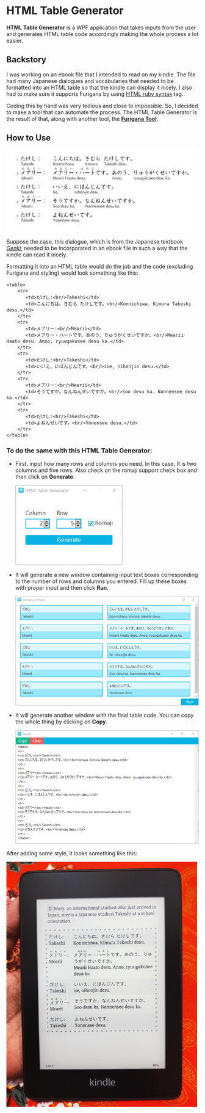 # HTML Table Generator

**HTML Table Generator** is a WPF application that takes inputs from the user and generates HTML table code accordingly making the whole process a lot easier.


## Backstory
I was working on an ebook file that I intended to read on my kindle. The file had many Japanese dialogues and vocabularies that needed to be formatted into an HTML table so that the kindle can display it nicely.
I also had to make sure it supports Furigana by using [HTML ruby syntax](https://developer.mozilla.org/en-US/docs/Web/HTML/Element/ruby) tag.

Coding this by hand was very tedious and close to impossible. So, I decided to make a tool that can automate the process. The HTML Table Generator is the result of that, along with another tool, the **[Furigana Tool](https://github.com/showmik/furigana-tool)**.

## How to Use
<img src="DialougeToHtmlTable/Docs/DialogueFromGenki.png" width="550" alt="A dialogue From Genki"/>

Suppose the case, this dialogue, which is from the Japanese textbook *[Genki](https://en.wikipedia.org/wiki/Genki:_An_Integrated_Course_in_Elementary_Japanese)*, needed to be incorporated in an ebook file in such a way that the kindle can read it nicely.

Formatting it into an HTML table would do the job and the code (excluding Furigana and styling) would look something like this:
```
<table>
    <tr>
       <td>だけし:<br/>Takeshi</td>
       <td>こんにちは。きむら たけしです。<br/>Konnichiwa. Kimura Takeshi desu.</td>
    </tr>
    <tr>
       <td>メアリー:<br/>Mearii</td>
       <td>メアりー・ハートです。あのう、りゅうがくせいですか。<br/>Mearii Haato desu. Anoo, ryuugakusee desu ka.</td>
    </tr>
    <tr>
       <td>だけし:<br/>Takeshi</td>
       <td>いいえ、にほんじんです。<br/>iie, nihonjin desu.</td>
    </tr>
    <tr>
       <td>メアリー:<br/>Mearii</td>
       <td>そうですか。なんねんせいですか。<br/>Soo desu ka. Nannensee desu ka.</td>
    </tr>
    <tr>
       <td>だけし:<br/>Takeshi</td>
       <td>よねんせいです。<br/>Yonensee desu.</td>
    </tr>
</table>

```


### To do the same with this **HTML Table Generator**:
* First, input how many rows and columns you need. In this case, It is two columns and five rows. Also check on the romaji support check box and then click on **Generate**.

  <img src="DialougeToHtmlTable/Docs/AppInterface01.png" width="280" alt="AppInterface01"/>
  
* It will generate a new window containing input text boxes corresponding to the number of rows and columns you entered. Fill up these boxes with proper input and then click **Run**.
  
  <img src="DialougeToHtmlTable/Docs/AppInterface02.png" width="550" alt="AppInterface02"/>
  
* It will generate another window with the final table code. You can copy the whole thing by clicking on **Copy**.

  <img src="DialougeToHtmlTable/Docs/AppInterface03.png" width="550" alt="AppInterface03"/>

  
After adding some style, it looks something like this:

<img src="DialougeToHtmlTable/Docs/Kindle.jpg" width="500" alt="KindlePreview"/>
